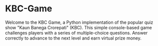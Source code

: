 # KBC-Game
Welcome to the KBC Game, a Python implementation of the popular quiz show "Kaun Banega Crorepati" (KBC). This simple console-based game challenges players with a series of multiple-choice questions. Answer correctly to advance to the next level and earn virtual prize money.
